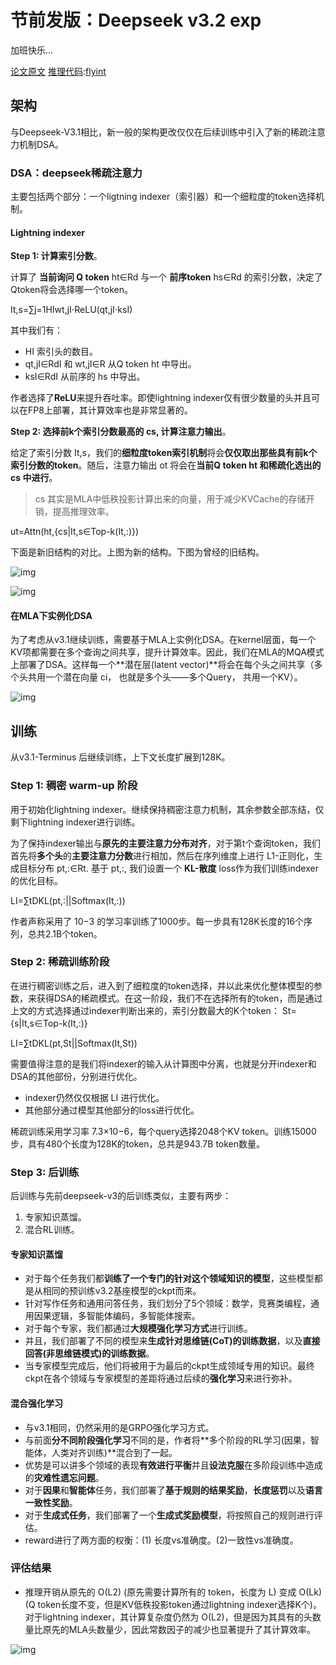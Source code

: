 # 节前发版：Deepseek v3.2 exp

加班快乐...

[论文原文](https://github.com)
[推理代码](https://github.com):[flyint](https://tishengbao.com)

## 架构

与Deepseek-V3.1相比，新一般的架构更改仅仅在后续训练中引入了新的稀疏注意力机制DSA。

### DSA：deepseek稀疏注意力

主要包括两个部分：一个ligtning indexer（索引器）和一个细粒度的token选择机制。

#### Lightning indexer

**Step 1: 计算索引分数**。

计算了 **当前询问 Q token** ht∈Rd 与一个 **前序token** hs∈Rd 的索引分数，决定了Qtoken将会选择哪一个token。

It,s=∑j=1HIwt,jI⋅ReLU(qt,jI⋅ksI)

其中我们有：

* HI 索引头的数目。
* qt,jI∈RdI 和 wt,jI∈R 从Q token ht 中导出。
* ksI∈RdI 从前序的 hs 中导出。

作者选择了**ReLU**来提升吞吐率。即使lightning indexer仅有很少数量的头并且可以在FP8上部署，其计算效率也是非常显著的。

**Step 2: 选择前k个索引分数最高的 cs, 计算注意力输出**。

给定了索引分数 It,s，我们的**细粒度token索引机制**将会**仅仅取出那些具有前k个索引分数的token**。随后，注意力输出 ot 将会在**当前Q token ht 和稀疏化选出的 cs 中进行**。

> cs 其实是MLA中低秩投影计算出来的向量，用于减少KVCache的存储开销，提高推理效率。

ut=Attn(ht,{cs|It,s∈Top-k(It,:)})

下面是新旧结构的对比。上图为新的结构。下图为曾经的旧结构。

![img]()

![img]()

#### 在MLA下实例化DSA

为了考虑从v3.1继续训练，需要基于MLA上实例化DSA。在kernel层面，每一个KV项都需要在多个查询之间共享，提升计算效率。因此，我们在MLA的MQA模式上部署了DSA。这样每一个**潜在层(latent vector)**将会在每个头之间共享（多个头共用一个潜在向量 ci， 也就是多个头——多个Query， 共用一个KV）。

![img]()

## 训练

从v3.1-Terminus 后继续训练，上下文长度扩展到128K。

### Step 1: 稠密 warm-up 阶段

用于初始化lightning indexer。继续保持稠密注意力机制，其余参数全部冻结，仅剩下lightning indexer进行训练。

为了保持indexer输出与**原先的主要注意力分布对齐**，对于第t个查询token，我们首先将**多个头**的**主要注意力分数**进行相加，然后在序列维度上进行 L1-正则化，生成目标分布 pt,:∈Rt. 基于 pt,:, 我们设置一个 **KL-散度** loss作为我们训练indexer的优化目标。

LI=∑tDKL(pt,:||Softmax(It,:))

作者声称采用了 10−3 的学习率训练了1000步。每一步具有128K长度的16个序列，总共2.1B个token。

### Step 2: 稀疏训练阶段

在进行稠密训练之后，进入到了细粒度的token选择，并以此来优化整体模型的参数，来获得DSA的稀疏模式。在这一阶段，我们不在选择所有的token，而是通过上文的方式选择通过indexer判断出来的，索引分数最大的K个token：
St={s|It,s∈Top-k(It,:)}

LI=∑tDKL(pt,St||Softmax(It,St))

需要值得注意的是我们将indexer的输入从计算图中分离，也就是分开indexer和DSA的其他部份，分别进行优化。

* indexer仍然仅仅根据 LI 进行优化。
* 其他部分通过模型其他部分的loss进行优化。

稀疏训练采用学习率 7.3×10−6，每个query选择2048个KV token。训练15000步，具有480个长度为128K的token，总共是943.7B token数量。

### Step 3: 后训练

后训练与先前deepseek-v3的后训练类似，主要有两步：

1. 专家知识蒸馏。
2. 混合RL训练。

#### 专家知识蒸馏

* 对于每个任务我们都**训练了一个专门的针对这个领域知识的模型**，这些模型都是从相同的预训练v3.2基座模型的ckpt而来。
* 针对写作任务和通用问答任务，我们划分了5个领域：数学，竞赛类编程，通用因果逻辑，多智能体编码，多智能体搜索。
* 对于每个专家，我们都通过**大规模强化学习方式**进行训练。
* 并且，我们部署了不同的模型来**生成针对思维链(CoT)的训练数据**，以及**直接回答(非思维链模式)的训练数据**。
* 当专家模型完成后，他们将被用于为最后的ckpt生成领域专用的知识。最终ckpt在各个领域与专家模型的差距将通过后续的**强化学习**来进行弥补。

#### 混合强化学习

* 与v3.1相同，仍然采用的是GRPO强化学习方式。
* 与前面**分不同阶段强化学习**不同的是，作者将**多个阶段的RL学习(因果，智能体，人类对齐训练)**混合到了一起。
* 优势是可以讲多个领域的表现**有效进行平衡**并且**设法克服**在多阶段训练中造成的**灾难性遗忘问题**。
* 对于**因果**和**智能体**任务，我们部署了**基于规则的结果奖励**，**长度惩罚**以及**语言一致性奖励**。
* 对于**生成式任务**，我们部署了一个**生成式奖励模型**，将按照自己的规则进行评估。
* reward进行了两方面的权衡：(1) 长度vs准确度。(2)一致性vs准确度。

### 评估结果

* 推理开销从原先的 O(L2) (原先需要计算所有的 token，长度为 L) 变成 O(Lk) (Q token长度不变，但是KV低秩投影token通过lightning indexer选择K个)。对于lightning indexer，其计算复杂度仍然为 O(L2)，但是因为其具有的头数量比原先的MLA头数量少，因此常数因子的减少也显著提升了其计算效率。

![img]()
